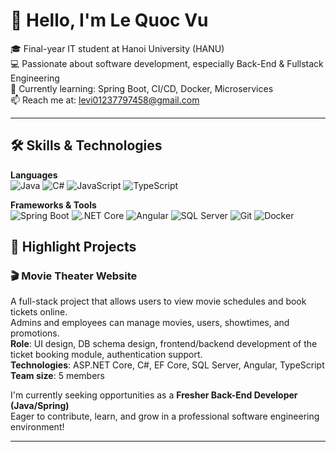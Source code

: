 
# 👋 Hello, I'm Le Quoc Vu

🎓 Final-year IT student at Hanoi University (HANU)  
💻 Passionate about software development, especially Back-End & Fullstack Engineering  
🌱 Currently learning: Spring Boot, CI/CD, Docker, Microservices  
📫 Reach me at: levi01237797458@gmail.com

---

## 🛠️ Skills & Technologies

**Languages**  
![Java](https://img.shields.io/badge/Java-ED8B00?style=flat&logo=java&logoColor=white)
![C#](https://img.shields.io/badge/C%23-239120?style=flat&logo=c-sharp&logoColor=white)
![JavaScript](https://img.shields.io/badge/JavaScript-F7DF1E?style=flat&logo=javascript&logoColor=black)
![TypeScript](https://img.shields.io/badge/TypeScript-007ACC?style=flat&logo=typescript&logoColor=white)

**Frameworks & Tools**  
![Spring Boot](https://img.shields.io/badge/Spring_Boot-6DB33F?style=flat&logo=spring-boot&logoColor=white)
![.NET Core](https://img.shields.io/badge/.NET-512BD4?style=flat&logo=dotnet&logoColor=white)
![Angular](https://img.shields.io/badge/Angular-DD0031?style=flat&logo=angular&logoColor=white)
![SQL Server](https://img.shields.io/badge/SQL%20Server-CC2927?style=flat&logo=microsoft-sql-server&logoColor=white)
![Git](https://img.shields.io/badge/Git-F05032?style=flat&logo=git&logoColor=white)
![Docker](https://img.shields.io/badge/Docker-2496ED?style=flat&logo=docker&logoColor=white)



## 🚀 Highlight Projects

### 🎬 Movie Theater Website  
A full-stack project that allows users to view movie schedules and book tickets online.  
Admins and employees can manage movies, users, showtimes, and promotions.  
**Role**: UI design, DB schema design, frontend/backend development of the ticket booking module, authentication support.  
**Technologies**: ASP.NET Core, C#, EF Core, SQL Server, Angular, TypeScript  
**Team size**: 5 members


I'm currently seeking opportunities as a **Fresher Back-End Developer (Java/Spring)**  
Eager to contribute, learn, and grow in a professional software engineering environment!

---

